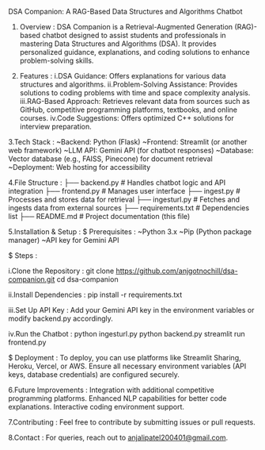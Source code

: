 DSA Companion: A RAG-Based Data Structures and Algorithms Chatbot


1. Overview :
DSA Companion is a Retrieval-Augmented Generation (RAG)-based chatbot designed to assist students and professionals in mastering Data Structures and Algorithms (DSA). It provides personalized guidance, explanations, and coding solutions to enhance problem-solving skills.

2. Features :
i.DSA Guidance: Offers explanations for various data structures and algorithms.
ii.Problem-Solving Assistance: Provides solutions to coding problems with time and space complexity analysis.
iii.RAG-Based Approach: Retrieves relevant data from sources such as GitHub, competitive programming platforms, textbooks, and online courses.
iv.Code Suggestions: Offers optimized C++ solutions for interview preparation.

3.Tech Stack :
~Backend: Python (Flask)
~Frontend: Streamlit (or another web framework)
~LLM API: Gemini API (for chatbot responses)
~Database: Vector database (e.g., FAISS, Pinecone) for document retrieval
~Deployment: Web hosting for accessibility

4.File Structure :
├── backend.py        # Handles chatbot logic and API integration
├── frontend.py       # Manages user interface
├── ingest.py         # Processes and stores data for retrieval
├── ingesturl.py      # Fetches and ingests data from external sources
├── requirements.txt  # Dependencies list
├── README.md         # Project documentation (this file)

5.Installation & Setup :
$ Prerequisites :
~Python 3.x
~Pip (Python package manager)
~API key for Gemini API

$ Steps :

i.Clone the Repository :
git clone https://github.com/anjgotnochill/dsa-companion.git
cd dsa-companion

ii.Install Dependencies :
pip install -r requirements.txt

iii.Set Up API Key : 
Add your Gemini API key in the environment variables or modify backend.py accordingly.

iv.Run the Chatbot :
python ingesturl.py
python backend.py
streamlit run frontend.py

$ Deployment :
To deploy, you can use platforms like Streamlit Sharing, Heroku, Vercel, or AWS.
Ensure all necessary environment variables (API keys, database credentials) are configured securely.

6.Future Improvements :
Integration with additional competitive programming platforms.
Enhanced NLP capabilities for better code explanations.
Interactive coding environment support.

7.Contributing :
Feel free to contribute by submitting issues or pull requests.

8.Contact :
For queries, reach out to anjalipatel200401@gmail.com.

